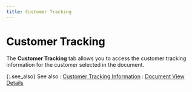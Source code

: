 ```yaml
---
title: Customer Tracking
---
```


# <font color='black'>Customer Tracking</font>


The **Customer Tracking** tab allows you to access the customer tracking information for the customer selected in the document.


{:.see_also}
See also
: [Customer Tracking Information]({{site.sp_baseurl}}/sales-ret-docs/sales-ret-doc/contents/tab-details/trk/customer_tracking_information.html)
: [Document View Details]({{site.sp_baseurl}}/misc/document_view_details_credit_order_step_by_step.html)
